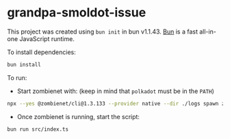 # grandpa-smoldot-issue

This project was created using `bun init` in bun v1.1.43. [Bun](https://bun.sh) is a fast all-in-one JavaScript runtime.

To install dependencies:

```bash
bun install
```

To run:

- Start zombienet with: (keep in mind that `polkadot` must be in the `PATH`)

```bash
npx --yes @zombienet/cli@1.3.133 --provider native --dir ./logs spawn zombienet.native.toml
```

- Once zombienet is running, start the script:

```
bun run src/index.ts
```
